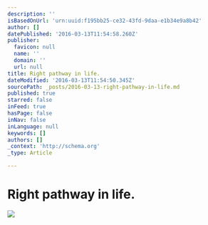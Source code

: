 ```yaml
---
description: ''
isBasedOnUrl: 'urn:uuid:f195bb25-ce32-43fd-9daa-e1b34e9a8b42'
author: []
datePublished: '2016-03-13T11:54:58.260Z'
publisher:
  favicon: null
  name: ''
  domain: ''
  url: null
title: Right pathway in life.
dateModified: '2016-03-13T11:54:50.345Z'
sourcePath: _posts/2016-03-13-right-pathway-in-life.md
published: true
starred: false
inFeed: true
hasPage: false
inNav: false
inLanguage: null
keywords: []
authors: []
_context: 'http://schema.org'
_type: Article

---
```

# Right pathway in life.
![](https://the-grid-user-content.s3-us-west-2.amazonaws.com/adf1f9b4-7c7b-405b-8c15-c498269a66dd.png)